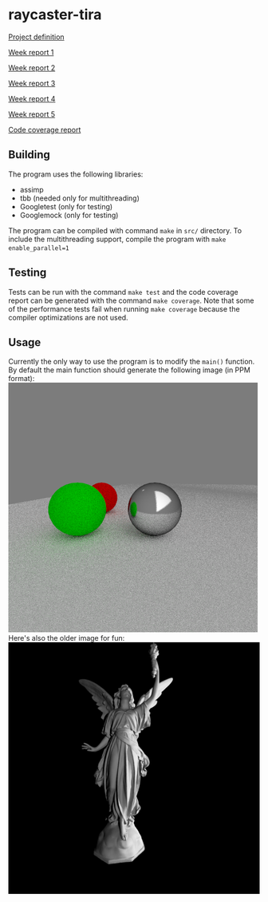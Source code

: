 # raycaster-tira

[Project definition](https://github.com/kluopaja/raycaster-tira/blob/master/doc/project_specification.md)

[Week report 1](https://github.com/kluopaja/raycaster-tira/blob/master/doc/week_reports/week1.md)

[Week report 2](https://github.com/kluopaja/raycaster-tira/blob/master/doc/week_reports/week2.md)

[Week report 3](https://github.com/kluopaja/raycaster-tira/blob/master/doc/week_reports/week3.md)

[Week report 4](https://github.com/kluopaja/raycaster-tira/blob/master/doc/week_reports/week4.md)

[Week report 5](https://github.com/kluopaja/raycaster-tira/blob/master/doc/week_reports/week5.md)

[Code coverage report](https://kluopaja.github.io/raycaster-tira/doc/coverage/coverage.html)

## Building

The program uses the following libraries:
* assimp
* tbb (needed only for multithreading)
* Googletest (only for testing)
* Googlemock (only for testing)

The program can be compiled with command `make` in `src/` directory.
To include the multithreading support, compile the program with
`make enable_parallel=1`

## Testing

Tests can be run with the command `make test` and the code coverage report
can be generated with the command `make coverage`. Note that some of
the performance tests fail when running `make coverage` because the
compiler optimizations are not used.

## Usage

Currently the only way to use the program is to modify the `main()` function.
By default the main function should generate the following image (in PPM format):
![Main sample](img/scene.png)
Here's also the older image for fun:
![Sample image](https://github.com/kluopaja/raycaster-tira/blob/master/img/lucy1.png)
